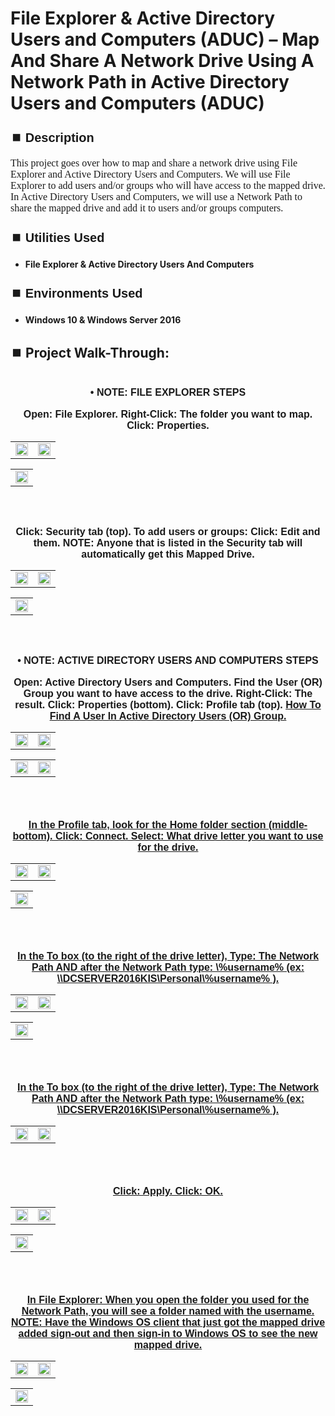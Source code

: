 <h1>File Explorer & Active Directory Users and Computers (ADUC) – Map And Share A Network Drive Using A Network Path in Active Directory Users and Computers (ADUC)</h1>


<h2 style="font-family: Arial, sans-serif; font-size: 20px; font-weight: bold; margin-top: 24px; margin-bottom: 12px;">
⏹️ Description</h2>

<p style="font-family: Georgia, serif; font-size: 16px; margin-top: 12px; margin-bottom: 12px;">
This project goes over how to map and share a network drive using File Explorer and Active Directory Users and Computers. We will use File Explorer to add users and/or groups who will have access to the mapped drive.  In Active Directory Users and Computers, we will use a Network Path to share the mapped drive and add it to users and/or groups computers. 
</b>



<h2 style="font-family: Arial, sans-serif; font-size: 20px; font-weight: bold; margin-top: 24px; margin-bottom: 12px;">
⏹️ Utilities Used</h2>
  
<p style="font-family: Georgia, serif; font-size: 16px; margin-top: 12px; margin-bottom: 12px;">
 
 - <b>File Explorer & Active Directory Users And Computers</b>



<h2 style="font-family: Arial, sans-serif; font-size: 20px; font-weight: bold; margin-top: 24px; margin-bottom: 12px;"> 
⏹️ Environments Used </h2>

<p style="font-family: Georgia, serif; font-size: 16px; margin-top: 12px; margin-bottom: 12px;">
 
- <b>Windows 10 & Windows Server 2016</b>



<h2 style="font-family: Arial, sans-serif; font-size: 20px; font-weight: bold; margin-top: 24px; margin-bottom: 12px;"> 
<h2>
⏹️ Project Walk-Through:</h2>
 <br/>

<div style="text-align:center;">
  <span style="font-family: Arial, sans-serif; font-size: 16px;"><b>•	NOTE: FILE EXPLORER STEPS</b></span>  
<br/><br/>

<div style="text-align:center;">
  <span style="font-family: Arial, sans-serif; font-size: 16px;"><b>Open: File Explorer.  Right-Click: The folder you want to map.  Click: Properties.</b></span>  
<br/>

<table>
  <tr>
    <td><img src="https://imgur.com/86dLOzJ.png" height="50%" width="100%" /></td>
    <td><img src="https://imgur.com/0k1KZrm.png" height="50%" width="100%" /></td>
  </tr>
</table>

<table>
  <tr>
    <td><img src="https://imgur.com/ZhNewXs.png" height="50%" width="100%" /></td>
  </tr>
</table>

<br /><br />


<div style="text-align:center;">
  <span style="font-family: Arial, sans-serif; font-size: 16px;"><b>Click: Security tab (top).  To add users or groups: Click: Edit and them.  NOTE: Anyone that is listed in the Security tab will automatically get this Mapped Drive.</b></span>  
<br/>

<table>
  <tr>
    <td><img src="https://imgur.com/3Gd6hSr.png" height="50%" width="100%" /></td>
    <td><img src="https://imgur.com/dqVt47X.png" height="50%" width="100%" /></td>
  </tr>
</table>

<table>
  <tr>
    <td><img src="https://imgur.com/eO8A65P.png" height="50%" width="100%" /></td>
  </tr>
</table>

<br /><br />


<div style="text-align:center;">
  <span style="font-family: Arial, sans-serif; font-size: 16px;"><b>•	NOTE: ACTIVE DIRECTORY USERS AND COMPUTERS STEPS</b></span>  
<br/><br/>

<div style="text-align:center;">
  <span style="font-family: Arial, sans-serif; font-size: 16px;"><b>Open: Active Directory Users and Computers.  Find the User  (OR)  Group you want to have access to the drive. Right-Click: The result.  Click: Properties (bottom).  Click: Profile tab (top).  <a href="https://github.com/RashadHagen/ADUC-Find-Computer-User-Contact-Group-Printer-Shared-Folder-Organizational-Unit-Common-Que" style="font-family: Arial, sans-serif; font-size: 16px; font-weight: bold;">How To Find A User In Active Directory Users  (OR)  Group.</b></span>  
<br/>

<table>
  <tr>
    <td><img src="https://imgur.com/W8OfYmv.png" height="100%" width="100%" /></td>
    <td><img src="https://imgur.com/hLXJ1On.png" height="100%" width="100%" /></td>
  </tr>
</table>

<table>
  <tr>
    <td><img src="https://imgur.com/A0RdjeO.png" height="100%" width="100%" /></td>
    <td><img src="https://imgur.com/MNITuvA.png" height="100%" width="100%" /></td>
  </tr>
</table>

<br /><br />


<div style="text-align:center;">
  <span style="font-family: Arial, sans-serif; font-size: 16px;"><b>In the Profile tab, look for the Home folder section (middle-bottom).  Click: Connect.  Select: What drive letter you want to use for the drive.</b></span>  
<br/>

<table>
  <tr>
    <td><img src="https://imgur.com/KTkelV3.png" height="50%" width="100%" /></td>
    <td><img src="https://imgur.com/uwRhDUA.png" height="50%" width="100%" /></td>
  </tr>
</table>

<table>
  <tr>
    <td><img src="https://imgur.com/cZiyCRg.png" height="50%" width="100%" /></td>
  </tr>
</table>

<br /><br />


<div style="text-align:center;">
  <span style="font-family: Arial, sans-serif; font-size: 16px;"><b>In the To box (to the right of the drive letter), Type: The Network Path AND after the Network Path type:  \%username% (ex: \\DCSERVER2016KIS\Personal\%username% ).</b></span>  
<br/>

<table>
  <tr>
    <td><img src="https://imgur.com/dxPcPZm.png" height="50%" width="100%" /></td>
    <td><img src="https://imgur.com/FKcgS5C.png" height="50%" width="100%" /></td>
  </tr>
</table>

<table>
  <tr>
    <td><img src="https://imgur.com/75Llsv9.png" height="50%" width="100%" /></td>
  </tr>
</table>

<br /><br />


<div style="text-align:center;">
  <span style="font-family: Arial, sans-serif; font-size: 16px;"><b>In the To box (to the right of the drive letter), Type: The Network Path AND after the Network Path type:  \%username% (ex: \\DCSERVER2016KIS\Personal\%username% ).</b></span>  
<br/>

<table>
  <tr>
    <td><img src="https://imgur.com/dxPcPZm.png" height="50%" width="100%" /></td>
    <td><img src="https://imgur.com/FKcgS5C.png" height="50%" width="100%" /></td>
  </tr>
</table>

<br /><br />


<div style="text-align:center;">
  <span style="font-family: Arial, sans-serif; font-size: 16px;"><b>Click: Apply.  Click: OK.</b></span>  
<br/>

<table>
  <tr>
    <td><img src="https://imgur.com/3dvKQyy.png" height="50%" width="100%" /></td>
    <td><img src="https://imgur.com/vtf1SXo.png" height="50%" width="100%" /></td>
  </tr>
</table>

<table>
  <tr>
    <td><img src="https://imgur.com/UFq5gQi.png" height="50%" width="100%" /></td>
  </tr>
</table>

<br /><br />


<div style="text-align:center;">
  <span style="font-family: Arial, sans-serif; font-size: 16px;"><b>In File Explorer: When you open the folder you used for the Network Path, you will see a folder named with the username.  NOTE: Have the Windows OS client that just got the mapped drive added sign-out and then sign-in to Windows OS to see the new mapped drive.</b></span>  
<br/>

<table>
  <tr>
    <td><img src="https://imgur.com/WJOFz1a.png" height="50%" width="100%" /></td>
    <td><img src="https://imgur.com/rhpzUE7.png" height="50%" width="100%" /></td>
  </tr>
</table>

<table>
  <tr>
    <td><img src="https://imgur.com/DOgUEWC.png" height="50%" width="100%" /></td>
  </tr>
</table>

<br /><br />

